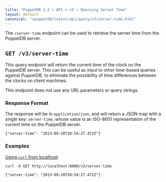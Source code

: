 ```yaml
---
title: "PuppetDB 2.2 » API » v3 » Querying Server Time"
layout: default
canonical: "/puppetdb/latest/api/query/v3/server-time.html"
---
```


[curl]: ../curl.html#using-curl-from-localhost-non-sslhttp

The `/server-time` endpoint can be used to retrieve the server time from the PuppetDB server.


## `GET /v3/server-time`

This query endpoint will return the current time of the clock on the PuppetDB
server.  This can be useful as input to other time-based queries against PuppetDB,
to eliminate the possibility of time differences between the clocks on client
machines.

This endpoint does not use any URL parameters or query strings.

### Response Format

The response will be in `application/json`, and will return a JSON map with a
single key: `server-time`, whose value is an ISO-8601 representation of the
current time on the PuppetDB server.

    {"server-time": "2013-09-20T20:54:27.472Z"}

### Examples

[Using `curl` from localhost][curl]:

    curl -X GET http://localhost:8080/v3/server-time

    {"server-time": "2013-09-20T20:54:27.472Z"}
